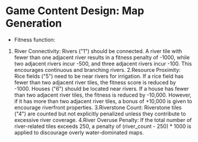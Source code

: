# Game Content Design: Map Generation
* Fitness function:
1. River Connectivity:
Rivers ("1") should be connected. A river tile with fewer than one adjacent river results in a fitness penalty of -1000, while two adjacent rivers incur -500, and three adjacent rivers incur -100. This encourages continuous and branching rivers.
2.Resource Proximity:
Rice fields ("5") need to be near rivers for irrigation. If a rice field has fewer than two adjacent river tiles, the fitness score is reduced by -1000.
Houses ("6") should be located near rivers. If a house has fewer than two adjacent river tiles, the fitness is reduced by -10,000. However, if it has more than two adjacent river tiles, a bonus of +10,000 is given to encourage riverfront properties.
3.Riverstone Count:
Riverstone tiles ("4") are counted but not explicitly penalized unless they contribute to excessive river coverage.
4.River Overuse Penalty:
If the total number of river-related tiles exceeds 250, a penalty of (river_count - 250) * 1000 is applied to discourage overly water-dominated maps. 
